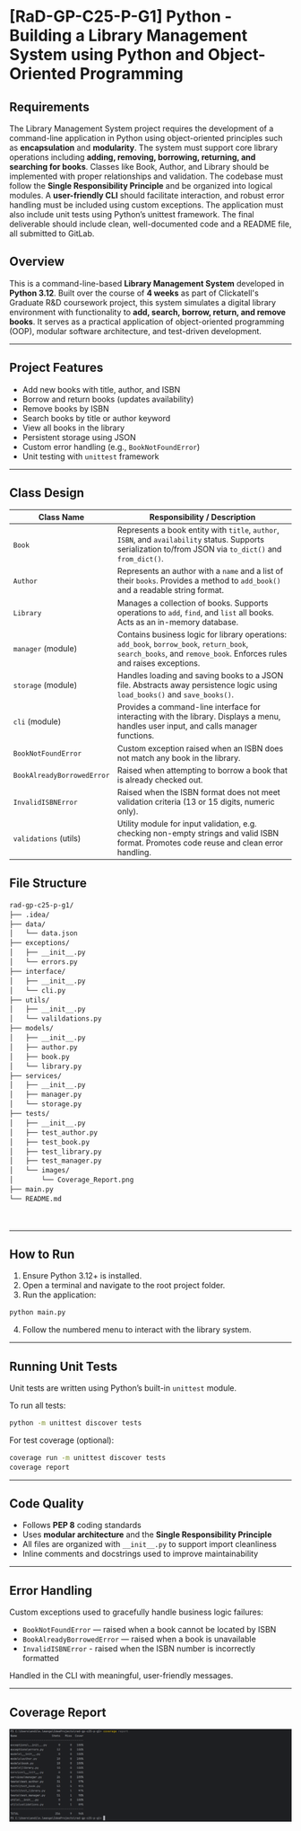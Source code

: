 
# [RaD-GP-C25-P-G1] Python - Building a Library Management System using Python and Object-Oriented Programming

## Requirements
The Library Management System project requires the development of a command-line application in Python using object-oriented principles such as **encapsulation** and **modularity**. The system must support core library operations including **adding, removing, borrowing, returning, and searching for books**. Classes like Book, Author, and Library should be implemented with proper relationships and validation. The codebase must follow the **Single Responsibility Principle** and be organized into logical modules. A **user-friendly CLI** should facilitate interaction, and robust error handling must be included using custom exceptions. The application must also include unit tests using Python’s unittest framework. The final deliverable should include clean, well-documented code and a README file, all submitted to GitLab.

## Overview

This is a command-line-based **Library Management System** developed in **Python 3.12**. Built over the course of **4 weeks** as part of Clickatell's Graduate R&D coursework project, this system simulates a digital library environment with functionality to **add, search, borrow, return, and remove books**. It serves as a practical application of object-oriented programming (OOP), modular software architecture, and test-driven development.

---

## Project Features

- Add new books with title, author, and ISBN
- Borrow and return books (updates availability)
- Remove books by ISBN
- Search books by title or author keyword
- View all books in the library
- Persistent storage using JSON
- Custom error handling (e.g., `BookNotFoundError`)
- Unit testing with `unittest` framework

---

## Class Design

| **Class Name**              | **Responsibility / Description**                                                                                                                                      |
|----------------------------|------------------------------------------------------------------------------------------------------------------------------------------------------------------------|
| `Book`                     | Represents a book entity with `title`, `author`, `ISBN`, and `availability` status. Supports serialization to/from JSON via `to_dict()` and `from_dict()`.          |
| `Author`                   | Represents an author with a `name` and a list of their `books`. Provides a method to `add_book()` and a readable string format.                                       |
| `Library`                  | Manages a collection of books. Supports operations to `add`, `find`, and `list` all books. Acts as an in-memory database.                                             |
| `manager` (module)         | Contains business logic for library operations: `add_book`, `borrow_book`, `return_book`, `search_books`, and `remove_book`. Enforces rules and raises exceptions.   |
| `storage` (module)         | Handles loading and saving books to a JSON file. Abstracts away persistence logic using `load_books()` and `save_books()`.                                            |
| `cli` (module)             | Provides a command-line interface for interacting with the library. Displays a menu, handles user input, and calls manager functions.                                |
| `BookNotFoundError`        | Custom exception raised when an ISBN does not match any book in the library.                                                                                          |
| `BookAlreadyBorrowedError` | Raised when attempting to borrow a book that is already checked out.                                                                                                   |
| `InvalidISBNError`         | Raised when the ISBN format does not meet validation criteria (13 or 15 digits, numeric only).                                                                         |
| `validations` (utils)      | Utility module for input validation, e.g. checking non-empty strings and valid ISBN format. Promotes code reuse and clean error handling.                              |






## File Structure

```bash
rad-gp-c25-p-g1/
├── .idea/
├── data/
│   └── data.json
├── exceptions/
│   ├── __init__.py
│   └── errors.py
├── interface/
│   ├── __init__.py
│   └── cli.py
├── utils/
│   ├── __init__.py
│   └── valildations.py
├── models/
│   ├── __init__.py
│   ├── author.py
│   ├── book.py
│   └── library.py
├── services/
│   ├── __init__.py
│   ├── manager.py
│   └── storage.py
├── tests/
│   ├── __init__.py
│   ├── test_author.py
│   ├── test_book.py
│   ├── test_library.py
│   ├── test_manager.py
│   └── images/
│       └── Coverage_Report.png
├── main.py
└── README.md




```

---

## How to Run

1. Ensure Python 3.12+ is installed.
2. Open a terminal and navigate to the root project folder.
3. Run the application:

```bash
python main.py
```

4. Follow the numbered menu to interact with the library system.

---

## Running Unit Tests

Unit tests are written using Python’s built-in `unittest` module.

To run all tests:

```bash
python -m unittest discover tests
```

For test coverage (optional):

```bash
coverage run -m unittest discover tests
coverage report
```

---

## Code Quality

- Follows **PEP 8** coding standards
- Uses **modular architecture** and the **Single Responsibility Principle**
- All files are organized with `__init__.py` to support import cleanliness
- Inline comments and docstrings used to improve maintainability

---

## Error Handling

Custom exceptions used to gracefully handle business logic failures:

- `BookNotFoundError` — raised when a book cannot be located by ISBN
- `BookAlreadyBorrowedError` — raised when a book is unavailable
- `InvalidISBNError` - raised when the ISBN number is incorrectly formatted

Handled in the CLI with meaningful, user-friendly messages.

---
## Coverage Report
![img.png](tests/images/Coverage_Report.png)


